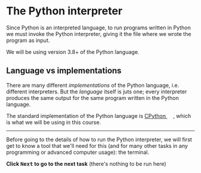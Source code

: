 # The Python interpreter

Since Python is an interpreted language, to run programs written in Python we must invoke the
Python interpreter, giving it the file where we wrote the program as input.

We will be using version 3.8+ of the Python language.

## Language vs implementations

There are many different *implementations* of the Python language, i.e. different
interpreters. But the *language* itself is juts one; every interpreter produces the same output for
the same program written in the Python language.

The standard implementation of the Python language is 
[CPython <img height="12" style="display: inline" src="https://raw.githubusercontent.com/webartifex/intro-to-python/master/static/link_to_wiki.png">](https://en.wikipedia.org/wiki/CPython)
, which is what we will be using in this course.


-------------------------

Before going to the details of how to run the Python interpreter, we will first get to know a tool that we'll need for this (and for many other tasks in any programming or advanced computer usage): the terminal.

**Click <kbd>Next</kbd> to go to the next task** (there's nothing to be run here)

